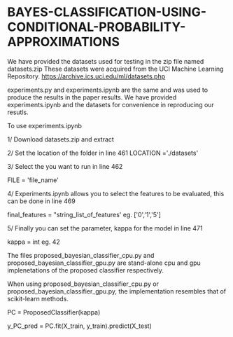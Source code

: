 # BAYES-CLASSIFICATION-USING-CONDITIONAL-PROBABILITY-APPROXIMATIONS


We have provided the datasets used for testing in the zip file named datasets.zip
These datasets were acquired from the UCI Machine Learning Repository.
https://archive.ics.uci.edu/ml/datasets.php



experiments.py and experiments.ipynb are the same and was used to produce the results in the paper results. 
We have provided experiments.ipynb and the datasets for convenience in reproducing our resutls. 


To use experiments.ipynb


1/ Download datasets.zip and extract


2/ Set the location of the folder in line 461
LOCATION ='./datasets' 


3/ Select the you want to run in line 462

FILE = 'file_name' 


4/ Experiments.ipynb allows you to select the features to be evaluated, this can be done in line 469

final_features = "string_list_of_features' eg. ['0','1','5']


5/ Finally you can set the parameter, kappa for the model in line 471

kappa = int eg. 42


The files proposed_bayesian_classifier_cpu.py and proposed_bayesian_classifier_gpu.py are stand-alone cpu and gpu implenetations of the proposed classifier respectively.

When using proposed_bayesian_classifier_cpu.py or proposed_bayesian_classifier_gpu.py, the implementation resembles that of scikit-learn methods. 

PC = ProposedClassifier(kappa)

y_PC_pred = PC.fit(X_train, y_train).predict(X_test)

